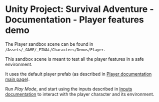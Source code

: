 # Unity Project: Survival Adventure - Documentation - Player features demo

The Player sandbox scene can be found in `/Assets/_GAME/_FINAL/Characters/Demos/Player`.

This sandbox scene is meant to test all the player features in a safe environment.

It uses the default player prefab (as described in [Player documentation main page](../Player/README.md)).

Run *Play Mode*, and start using the inputs described in [Inputs documentation](../../Inputs/README.md) to interact with the player character and its environment.